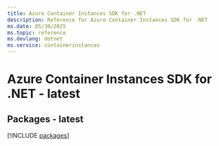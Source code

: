 ```yaml
---
title: Azure Container Instances SDK for .NET
description: Reference for Azure Container Instances SDK for .NET
ms.date: 05/30/2025
ms.topic: reference
ms.devlang: dotnet
ms.service: containerinstances
---
```

# Azure Container Instances SDK for .NET - latest
## Packages - latest
[!INCLUDE [packages](container-instances-index.md)]